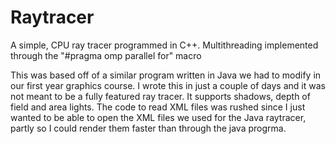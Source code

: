 # Raytracer
A simple, CPU ray tracer programmed in C++.
Multithreading implemented through the "#pragma omp parallel for" macro

This was based off of a similar program written in Java we had to modify in our first year graphics course.
I wrote this in just a couple of days and it was not meant to be a fully featured ray tracer. It supports shadows, depth of field and area lights.
The code to read XML files was rushed since I just wanted to be able to open the XML files we used for the Java raytracer, partly so I could render them faster than through the java progrma.

